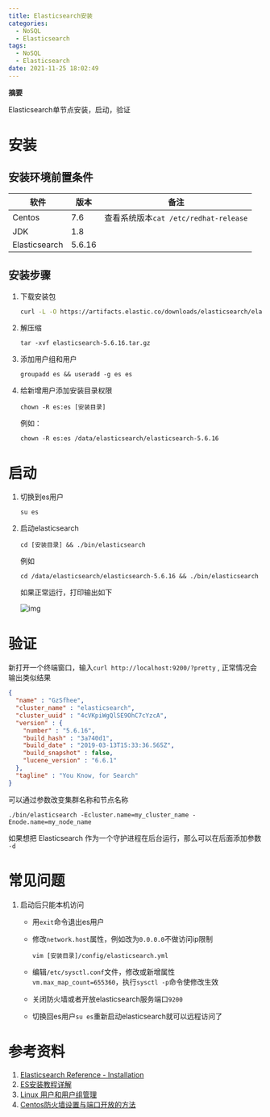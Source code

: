 ```yaml
---
title: Elasticsearch安装
categories:
  - NoSQL
  - Elasticsearch
tags:
  - NoSQL
  - Elasticsearch
date: 2021-11-25 18:02:49
---
```


**摘要**

Elasticsearch单节点安装，启动，验证

<!-- more -->



# 安装

## 安装环境前置条件

| 软件          | 版本   | 备注                                  |
| ------------- | ------ | ------------------------------------- |
| Centos        | 7.6    | 查看系统版本`cat /etc/redhat-release` |
| JDK           | 1.8    |                                       |
| Elasticsearch | 5.6.16 |                                       |

## 安装步骤

1. 下载安装包

   ```bash
   curl -L -O https://artifacts.elastic.co/downloads/elasticsearch/elasticsearch-5.6.16.tar.gz
   ```

2. 解压缩

   `tar -xvf elasticsearch-5.6.16.tar.gz`

3. 添加用户组和用户

   `groupadd es && useradd -g es es`
   
4. 给新增用户添加安装目录权限
   
   ``chown -R es:es [安装目录]``
   
   例如：
   
   ``chown -R es:es /data/elasticsearch/elasticsearch-5.6.16``
   
   

# 启动

1. 切换到es用户

   ``su es``

2. 启动elasticsearch

   ``cd [安装目录] && ./bin/elasticsearch``

   例如

   ``cd /data/elasticsearch/elasticsearch-5.6.16 && ./bin/elasticsearch``

   如果正常运行，打印输出如下

   ![img](es_run_print.png)

   

# 验证

新打开一个终端窗口，输入``curl http://localhost:9200/?pretty`` ,  正常情况会输出类似结果

```json
{
  "name" : "GzSfhee",
  "cluster_name" : "elasticsearch",
  "cluster_uuid" : "4cVKpiWgQlSE9OhC7cYzcA",
  "version" : {
    "number" : "5.6.16",
    "build_hash" : "3a740d1",
    "build_date" : "2019-03-13T15:33:36.565Z",
    "build_snapshot" : false,
    "lucene_version" : "6.6.1"
  },
  "tagline" : "You Know, for Search"
}
```

可以通过参数改变集群名称和节点名称

```./bin/elasticsearch -Ecluster.name=my_cluster_name -Enode.name=my_node_name```

如果想把 Elasticsearch 作为一个守护进程在后台运行，那么可以在后面添加参数 `-d`

# 常见问题

1. 启动后只能本机访问

   - 用``exit``命令退出es用户
   
   - 修改``network.host``属性，例如改为``0.0.0.0``不做访问ip限制 
   
     ``vim [安装目录]/config/elasticsearch.yml``

   - 编辑``/etc/sysctl.conf``文件，修改或新增属性``vm.max_map_count=655360``，执行``sysctl -p``命令使修改生效
   
   - 关闭防火墙或者开放elasticsearch服务端口`9200`
   
   - 切换回es用户``su es``重新启动elasticsearch就可以远程访问了
   
   

# 参考资料

1. [Elasticsearch Reference - Installation](https://www.elastic.co/guide/en/elasticsearch/reference/5.6/_installation.html)
2. [ES安装教程详解](https://blog.csdn.net/he19970408/article/details/107359861/)
3. [Linux 用户和用户组管理](https://www.runoob.com/linux/linux-user-manage.html)
4. [Centos防火墙设置与端口开放的方法](https://blog.csdn.net/u011846257/article/details/54707864)
